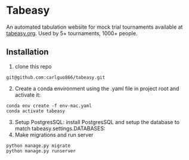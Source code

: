 # Tabeasy
An automated tabulation website for mock trial tournaments available at [tabeasy.org](https://tabeasy.org/). Used by 5+ tournaments, 1000+ people. 

## Installation 
1. clone this repo
```
git@github.com:carlguo866/tabeasy.git
```
2. Create a conda environment using the .yaml file in project root and activate it:
```
conda env create -f env-mac.yaml 
conda activate tabeasy
```
3. Setup PostgresSQL: install PostgresSQL and setup the database to match tabeasy.settings.DATABASES:
4. Make migrations and run server
```
python manage.py migrate
python manage.py runserver
```
